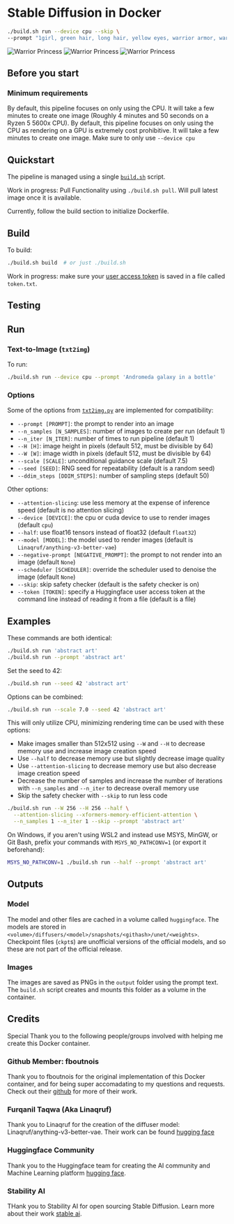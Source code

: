 # Stable Diffusion in Docker

```sh
./build.sh run --device cpu --skip \
--prompt "1girl, green hair, long hair, yellow eyes, warrior armor, warrior princess, tanned-black skin, battle field, shadows, lens flare, masterpiece" \ --negative-prompt "lowres, bad anatomy, bad hands, text, error, missing fingers, extra digit, fewer digits, cropped, worst quality, low quality, normal quality, jpeg artifacts, signature, watermark, username, blurry, artist name" 
```

![Warrior Princess](img/1girl,_green_hair,_long_hair,_yellow_eyes,_warrior_armor,_warrior_princess,_tanned-black_skin,_battle_field,_shadows,_lens_flare,_masterpiece__steps_20__scale_11.00__seed_9746260096546669498__n_1.png)
![Warrior Princess](img/1girl,_green_hair,_long_hair,_yellow_eyes,_warrior_armor,_warrior_princess,_tanned-black_skin,_battle_field,_shadows,_lens_flare,_masterpiece__steps_20__scale_11.00__seed_2951297131937974408__n_1.png)
![Warrior Princess](img/1girl,_green_hair,_long_hair,_yellow_eyes,_warrior_armor,_warrior_princess,_tanned-black_skin,_battle_field,_shadows,_lens_flare,_masterpiece__steps_20__scale_11.00__seed_9764299217508183519__n_1.png)


## Before you start

### Minimum requirements

By default, this pipeline focuses on only using the CPU. 
It will take a few minutes to create one image 
(Roughly 4 minutes and 50 seconds on a Ryzen 5 5600x CPU).
By default, this pipeline focuses on only using the CPU as rendering on a GPU is extremely cost prohibitive.
It will take a few minutes to create one image.
Make sure to only use `--device cpu` 

## Quickstart

The pipeline is managed using a single [`build.sh`](build.sh) script.

Work in progress: Pull Functionality using `./build.sh pull`. 
Will pull latest image once it is available.

Currently, follow the build section to initialize Dockerfile.

## Build

To build:

```sh
./build.sh build  # or just ./build.sh
```

Work in progress: make sure your [user access token](#huggingface-token) is saved in a file called
`token.txt`.

## Testing


## Run

### Text-to-Image (`txt2img`)

To run:

```sh
./build.sh run --device cpu --prompt 'Andromeda galaxy in a bottle'
```

### Options

Some of the options from [`txt2img.py`](https://github.com/CompVis/stable-diffusion/blob/main/scripts/txt2img.py)
are implemented for compatibility:

* `--prompt [PROMPT]`: the prompt to render into an image
* `--n_samples [N_SAMPLES]`: number of images to create per run (default 1)
* `--n_iter [N_ITER]`: number of times to run pipeline (default 1)
* `--H [H]`: image height in pixels (default 512, must be divisible by 64)
* `--W [W]`: image width in pixels (default 512, must be divisible by 64)
* `--scale [SCALE]`: unconditional guidance scale (default 7.5)
* `--seed [SEED]`: RNG seed for repeatability (default is a random seed)
* `--ddim_steps [DDIM_STEPS]`: number of sampling steps (default 50)

Other options:

* `--attention-slicing`: use less memory at the expense of inference speed
(default is no attention slicing)
* `--device [DEVICE]`: the cpu or cuda device to use to render images (default
`cpu`)
* `--half`: use float16 tensors instead of float32 (default `float32`)
* `--model [MODEL]`: the model used to render images (default is
`Linaqruf/anything-v3-better-vae`)
* `--negative-prompt [NEGATIVE_PROMPT]`: the prompt to not render into an image
(default `None`)
* `--scheduler [SCHEDULER]`: override the scheduler used to denoise the image
(default `None`)
* `--skip`: skip safety checker (default is the safety checker is on)
* `--token [TOKEN]`: specify a Huggingface user access token at the command line
instead of reading it from a file (default is a file)

## Examples

These commands are both identical:

```sh
./build.sh run 'abstract art'
./build.sh run --prompt 'abstract art'
```

Set the seed to 42:

```sh
./build.sh run --seed 42 'abstract art'
```

Options can be combined:

```sh
./build.sh run --scale 7.0 --seed 42 'abstract art'
```

This will only utilize CPU, minimizing rendering time can be used with these options:

* Make images smaller than 512x512 using `--W` and `--H` to decrease memory use
and increase image creation speed
* Use `--half` to decrease memory use but slightly decrease image quality
* Use `--attention-slicing` to decrease memory use but also decrease image
creation speed
* Decrease the number of samples and increase the number of iterations with
`--n_samples` and `--n_iter` to decrease overall memory use
* Skip the safety checker with `--skip` to run less code

```sh
./build.sh run --W 256 --H 256 --half \
  --attention-slicing --xformers-memory-efficient-attention \
  --n_samples 1 --n_iter 1 --skip --prompt 'abstract art'
```

On Windows, if you aren't using WSL2 and instead use MSYS, MinGW, or Git Bash,
prefix your commands with `MSYS_NO_PATHCONV=1` (or export it beforehand):

```sh
MSYS_NO_PATHCONV=1 ./build.sh run --half --prompt 'abstract art'
```

## Outputs

### Model

The model and other files are cached in a volume called `huggingface`. The
models are stored in `<volume>/diffusers/<model>/snapshots/<githash>/unet/<weights>`.
Checkpoint files (`ckpt`s) are unofficial versions of the official models, and
so these are not part of the official release.

### Images

The images are saved as PNGs in the `output` folder using the prompt text. The
`build.sh` script creates and mounts this folder as a volume in the container.

## Credits

Special Thank you to the following people/groups involved with helping me create this Docker container.

### Github Member: fboutnois
Thank you to fboutnois for the original implementation of this Docker container, and for being super accomadating to my questions and requests. Check out their [github](https://github.com/fboulnois) for more of their work.

### Furqanil Taqwa (Aka Linaqruf)
Thank you to Linaqruf for the creation of the diffuser model: Linaqruf/anything-v3-better-vae. Their work can be found [hugging face](https://huggingface.co/Linaqruf)

### Huggingface Community
Thank you to the Huggingface team for creating the AI community and Machine Learning platform [hugging face](https://huggingface.co/).

### Stability AI
THank you to Stability AI for open sourcing Stable Diffusion. Learn more about their work [stable ai](https://stability.ai/).